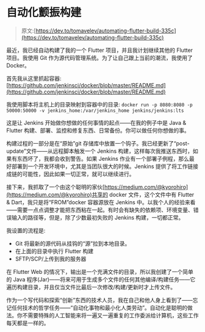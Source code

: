 # 自动化颤振构建

> 原文:[https://dev.to/tomavelev/automating-flutter-build-335c](https://dev.to/tomavelev/automating-flutter-build-335c)

最近，我已经自动构建了我的一个 Flutter 项目，并且我计划继续其他的 Flutter 项目。我使用 Git 作为源代码管理系统。为了让自己跟上当前的潮流，我使用了 Docker。

首先我从这里抓起容器:[https://github.com/jenkinsci/docker/blob/master/README.md](https://github.com/jenkinsci/docker/blob/master/README.md)

我使用脚本将主机上的目录映射到容器中的目录:
`docker run -p 8080:8080 -p 50000:50000 -v jenkins_home:/var/jenkins_home jenkins/jenkins:lts`

这是让 Jenkins 开始做你想做的任何事情的起点——在我的例子中是 Java & Flutter 构建、部署、监控和修复东西、日常备份。你可以做任何你想做的事。

构建过程的一部分是在“原始”git 存储库中放置一个钩子。我已经更新了“post-update”文件——从远程脚本触发一个 Jenkins 构建，这样每次我推送东西时，如果有东西坏了，我都会收到警告。如果 Jenkins 作业有一个部署子例程，那么最好部署到一个开发环境中，尤其是当团队很大的时候。Jenkins 提供了将工作链接成链的可能性，因此如果一切正常，就可以继续进行。

接下来，我抓取了一个由这个聪明的家伙[https://medium.com/@kyorohiro](https://medium.com/@kyorohiro)共享的 docker 文件，这个文件中有 Flutter & Dart，我只是将“FROM”docker 容器源放在 Jenkins 中。以我个人的经验来看——需要一点点调整才能把东西粘在一起。有时会有缺失的依赖项、环境变量、错误输入的路径等，但是，除了少数最初失败的 Jenkins 构建，一切都正常。

我设置的流程是:

*   Git 将最新的源代码从挂钩的“源”拉到本地目录。
*   在上面的目录中执行 Flutter 构建
*   SFTP/SCP/上传到我的服务器

在 Flutter Web 的情况下，输出是一个充满文件的目录，所以我创建了一个简单的 Java 程序(Jar)——将来可用于生成多个文件的任何其他编译/构建任务——它遍历构建目录，并且仅当文件比最后一次修改/构建/更新时才上传文件。

作为一个写代码和探索“创新”东西的技术人员，我在自己和他人身上看到了——忘记任何技术的哲学任务——“自动化事物和最小化人类劳动”。自动化是聪明的做法。你不需要特殊的人工智能来将一遍又一遍重复的工作委派给计算机，这些工作每天都是一样的。